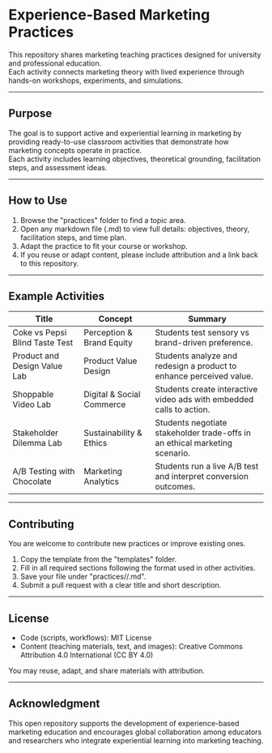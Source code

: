 # Experience-Based Marketing Practices

This repository shares marketing teaching practices designed for university and professional education.  
Each activity connects marketing theory with lived experience through hands-on workshops, experiments, and simulations.

---

## Purpose

The goal is to support active and experiential learning in marketing by providing ready-to-use classroom activities that demonstrate how marketing concepts operate in practice.  
Each activity includes learning objectives, theoretical grounding, facilitation steps, and assessment ideas.

---

## How to Use

1. Browse the "practices" folder to find a topic area.  
2. Open any markdown file (.md) to view full details: objectives, theory, facilitation steps, and time plan.  
3. Adapt the practice to fit your course or workshop.  
4. If you reuse or adapt content, please include attribution and a link back to this repository.

---

## Example Activities

| Title | Concept | Summary |
|--------|----------|----------|
| Coke vs Pepsi Blind Taste Test | Perception & Brand Equity | Students test sensory vs brand-driven preference. |
| Product and Design Value Lab | Product Value Design | Students analyze and redesign a product to enhance perceived value. |
| Shoppable Video Lab | Digital & Social Commerce | Students create interactive video ads with embedded calls to action. |
| Stakeholder Dilemma Lab | Sustainability & Ethics | Students negotiate stakeholder trade-offs in an ethical marketing scenario. |
| A/B Testing with Chocolate | Marketing Analytics | Students run a live A/B test and interpret conversion outcomes. |

---

## Contributing

You are welcome to contribute new practices or improve existing ones.

1. Copy the template from the "templates" folder.  
2. Fill in all required sections following the format used in other activities.  
3. Save your file under "practices/<category>/<activity-name>.md".  
4. Submit a pull request with a clear title and short description.

---

## License

- Code (scripts, workflows): MIT License  
- Content (teaching materials, text, and images): Creative Commons Attribution 4.0 International (CC BY 4.0)

You may reuse, adapt, and share materials with attribution.

---

## Acknowledgment

This open repository supports the development of experience-based marketing education and encourages global collaboration among educators and researchers who integrate experiential learning into marketing teaching.
